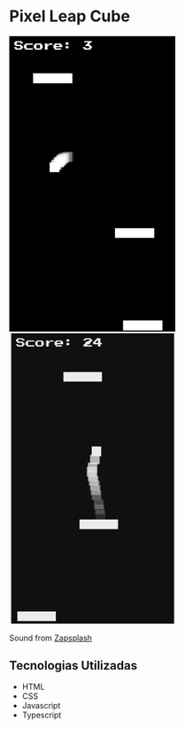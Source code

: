# Pixel Leap Cube

<img src='screenshot.png' alt='screenshoot do jogo' width='300' />

<img src='animation.gif' alt='gif do jogo' width='300' />

Sound from <a href="https://www.zapsplat.com/">Zapsplash</a>

## Tecnologias Utilizadas

- HTML
- CSS
- Javascript
- Typescript
